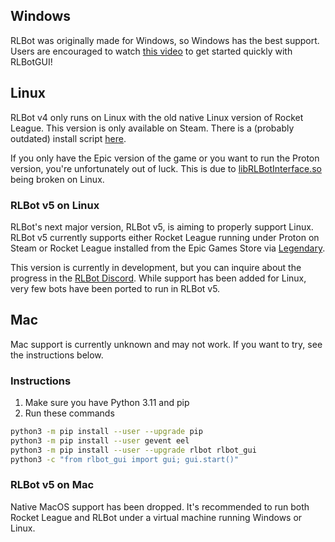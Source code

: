 ## Windows

RLBot was originally made for Windows, so Windows has the best support. Users are encouraged to watch [this video](https://www.youtube.com/watch?v=oXkbizklI2U) to get started quickly with RLBotGUI!

## Linux

RLBot v4 only runs on Linux with the old native Linux version of Rocket League. This version is only available on Steam. There is a (probably outdated) install script [here](https://github.com/RLBot/RLBotGUI/tree/master/linux-install).

If you only have the Epic version of the game or you want to run the Proton version, you're unfortunately out of luck. This is due to [libRLBotInterface.so](https://github.com/RLBot/RLBot/blob/master/src/main/python/rlbot/dll/libRLBotInterface.so) being broken on Linux.

### RLBot v5 on Linux

RLBot's next major version, RLBot v5, is aiming to properly support Linux.
RLBot v5 currently supports either Rocket League running under Proton on Steam or
Rocket League installed from the Epic Games Store via [Legendary](https://github.com/derrod/legendary).

This version is currently in development, but you can inquire about the progress in the [RLBot Discord](https://discord.gg/zbaAKPt). While support has been added for Linux, very few bots have been ported to run in RLBot v5.

## Mac

Mac support is currently unknown and may not work. If you want to try, see the instructions below.

### Instructions

1. Make sure you have Python 3.11 and pip
2. Run these commands

```sh
python3 -m pip install --user --upgrade pip
python3 -m pip install --user gevent eel
python3 -m pip install --user --upgrade rlbot rlbot_gui
python3 -c "from rlbot_gui import gui; gui.start()"
```

### RLBot v5 on Mac

Native MacOS support has been dropped. It's recommended to run both Rocket League
and RLBot under a virtual machine running Windows or Linux.
